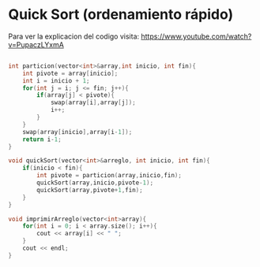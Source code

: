 # Quick Sort (ordenamiento rápido)
Para ver la explicacion del codigo visita:
https://www.youtube.com/watch?v=PupaczLYxmA

```C++

int particion(vector<int>&array,int inicio, int fin){
    int pivote = array[inicio];
    int i = inicio + 1;
    for(int j = i; j <= fin; j++){
        if(array[j] < pivote){
            swap(array[i],array[j]);
            i++;
        }
    }
    swap(array[inicio],array[i-1]);
    return i-1;
}

void quickSort(vector<int>&arreglo, int inicio, int fin){
    if(inicio < fin){
        int pivote = particion(array,inicio,fin);
        quickSort(array,inicio,pivote-1);
        quickSort(array,pivote+1,fin);
    }
}

void imprimirArreglo(vector<int>array){  
    for(int i = 0; i < array.size(); i++){
        cout << array[i] << " ";
    }
    cout << endl;
}

```
